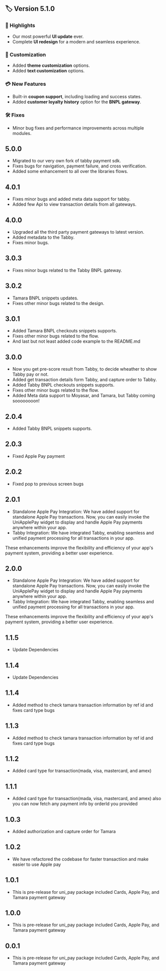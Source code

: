## 🏷️ Version 5.1.0

### 🚀 Highlights

- Our most powerful **UI update** ever.
- Complete **UI redesign** for a modern and seamless experience.

### 🎨 Customization

- Added **theme customization** options.
- Added **text customization** options.

### 💳 New Features

- Built-in **coupon support**, including loading and success states.
- Added **customer loyalty history** option for the **BNPL gateway**.

### 🛠️ Fixes

- Minor bug fixes and performance improvements across multiple modules.

## 5.0.0

- Migrated to our very own fork of tabby payment sdk.
- Fixes bugs for navigation, payment failure, and cross verification.
- Added some enhancement to all over the libraries flows.

## 4.0.1

- Fixes minor bugs and added meta data support for tabby.
- Added few Api to view transaction details from all gateways.

## 4.0.0

- Upgraded all the third party payment gateways to latest version.
- Added metadata to the Tabby.
- Fixes minor bugs.

## 3.0.3

- Fixes minor bugs related to the Tabby BNPL gateway.

## 3.0.2

- Tamara BNPL snippets updates.
- Fixes other minor bugs related to the design.

## 3.0.1

- Added Tamara BNPL checkouts snippets supports.
- Fixes other minor bugs related to the flow.
- And last but not least added code example to the README.md

## 3.0.0

- Now you get pre-score result from Tabby, to decide wheather to show Tabby pay or not.
- Added get transaction details form Tabby, and capture order to Tabby.
- Added Tabby BNPL checkouts snippets supports.
- Fixes other minor bugs related to the flow.
- Added Meta data support to Moyasar, and Tamara, but Tabby coming soooooooon!

## 2.0.4

- Added Tabby BNPL snippets supports.

## 2.0.3

- Fixed Apple Pay payment

## 2.0.2

- Fixed pop to previous screen bugs

## 2.0.1

- Standalone Apple Pay Integration: We have added support for standalone Apple Pay transactions. Now, you can easily invoke the UniApplePay widget to display and handle Apple Pay payments anywhere within your app.
- Tabby Integration: We have integrated Tabby, enabling seamless and unified payment processing for all transactions in your app.

These enhancements improve the flexibility and efficiency of your app's payment system, providing a better user experience.

## 2.0.0

- Standalone Apple Pay Integration: We have added support for standalone Apple Pay transactions. Now, you can easily invoke the UniApplePay widget to display and handle Apple Pay payments anywhere within your app.
- Tabby Integration: We have integrated Tabby, enabling seamless and unified payment processing for all transactions in your app.

These enhancements improve the flexibility and efficiency of your app's payment system, providing a better user experience.

## 1.1.5

- Update Dependencies

## 1.1.4

- Update Dependencies

## 1.1.4

- Added method to check tamara transaction information by ref id and fixes card type bugs

## 1.1.3

- Added method to check tamara transaction information by ref id and fixes card type bugs

## 1.1.2

- Added card type for transaction(mada, visa, mastercard, and amex)

## 1.1.1

- Added card type for transaction(mada, visa, mastercard, and amex) also you can now fetch any payment info by orderId you provided

## 1.0.3

- Added authorization and capture order for Tamara

## 1.0.2

- We have refactored the codebase for faster transactiion and make easier to use Apple pay

## 1.0.1

- This is pre-release for uni_pay package included Cards, Apple Pay, and Tamara payment gateway

## 1.0.0

- This is pre-release for uni_pay package included Cards, Apple Pay, and Tamara payment gateway

## 0.0.1

- This is pre-release for uni_pay package included Cards, Apple Pay, and Tamara payment gateway

